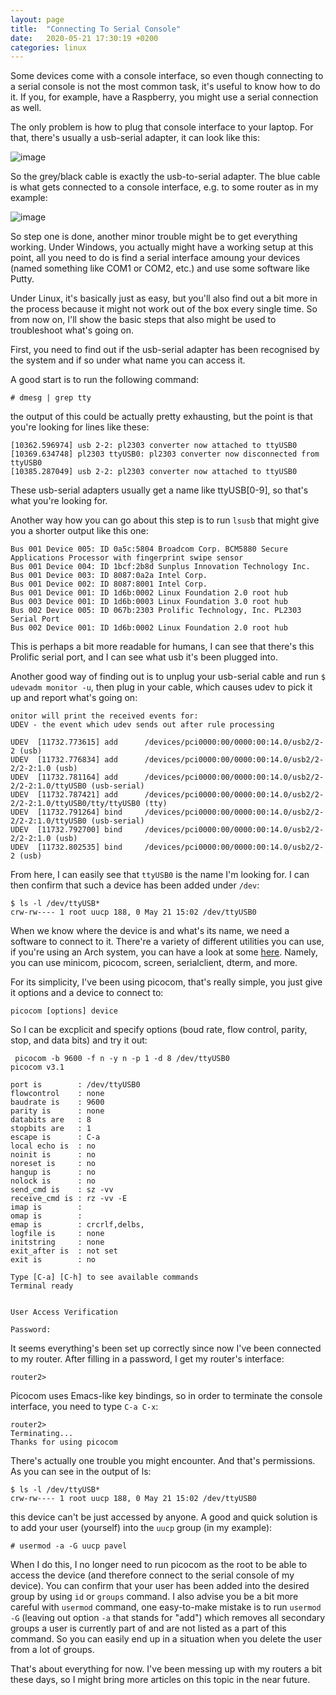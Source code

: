 ```yaml
---
layout: page
title:  "Connecting To Serial Console"
date:   2020-05-21 17:30:19 +0200
categories: linux
---
```


Some devices come with a console interface, so even though connecting to a serial console is not the most common task, it's useful to know how to do it. If you, for example, have a Raspberry, you might use a serial connection as well.

The only problem is how to plug that console interface to your laptop. For that, there's usually a usb-serial adapter, it can look like this:

![image](/images/serial_port.png)

So the grey/black cable is exactly the usb-to-serial adapter. The blue cable is what gets connected to a console interface, e.g. to some router as in my example:

![image](/images/serial_port_2.png)

So step one is done, another minor trouble might be to get everything working. Under Windows, you actually might have a working setup at this point, all you need to do is find a serial interface amoung your devices (named something like COM1 or COM2, etc.) and use some software like Putty.

Under Linux, it's basically just as easy, but you'll also find out a bit more in the process because it might not work out of the box every single time. So from now on, I'll show the basic steps that also might be used to troubleshoot what's going on.

First, you need to find out if the usb-serial adapter has been recognised by the system and if so under what name you can access it.

A good start is to run the following command:

```
# dmesg | grep tty
```

the output of this could be actually pretty exhausting, but the point is that you're looking for lines like these:

```
[10362.596974] usb 2-2: pl2303 converter now attached to ttyUSB0
[10369.634748] pl2303 ttyUSB0: pl2303 converter now disconnected from ttyUSB0
[10385.287049] usb 2-2: pl2303 converter now attached to ttyUSB0
```

These usb-serial adapters usually get a name like ttyUSB[0-9], so that's what you're looking for.

Another way how you can go about this step is to run `lsusb` that might give you a shorter output like this one:

```
Bus 001 Device 005: ID 0a5c:5804 Broadcom Corp. BCM5880 Secure Applications Processor with fingerprint swipe sensor
Bus 001 Device 004: ID 1bcf:2b8d Sunplus Innovation Technology Inc. 
Bus 001 Device 003: ID 8087:0a2a Intel Corp. 
Bus 001 Device 002: ID 8087:8001 Intel Corp. 
Bus 001 Device 001: ID 1d6b:0002 Linux Foundation 2.0 root hub
Bus 003 Device 001: ID 1d6b:0003 Linux Foundation 3.0 root hub
Bus 002 Device 005: ID 067b:2303 Prolific Technology, Inc. PL2303 Serial Port
Bus 002 Device 001: ID 1d6b:0002 Linux Foundation 2.0 root hub
```

This is perhaps a bit more readable for humans, I can see that there's this Prolific serial port, and I can see what usb it's been plugged into.

Another good way of finding out is to unplug your usb-serial cable and run `$ udevadm monitor -u`, then plug in your cable, which causes udev to pick it up and report what's going on:

```
onitor will print the received events for:
UDEV - the event which udev sends out after rule processing

UDEV  [11732.773615] add      /devices/pci0000:00/0000:00:14.0/usb2/2-2 (usb)
UDEV  [11732.776834] add      /devices/pci0000:00/0000:00:14.0/usb2/2-2/2-2:1.0 (usb)
UDEV  [11732.781164] add      /devices/pci0000:00/0000:00:14.0/usb2/2-2/2-2:1.0/ttyUSB0 (usb-serial)
UDEV  [11732.787421] add      /devices/pci0000:00/0000:00:14.0/usb2/2-2/2-2:1.0/ttyUSB0/tty/ttyUSB0 (tty)
UDEV  [11732.791264] bind     /devices/pci0000:00/0000:00:14.0/usb2/2-2/2-2:1.0/ttyUSB0 (usb-serial)
UDEV  [11732.792700] bind     /devices/pci0000:00/0000:00:14.0/usb2/2-2/2-2:1.0 (usb)
UDEV  [11732.802535] bind     /devices/pci0000:00/0000:00:14.0/usb2/2-2 (usb)
```

From here, I can easily see that `ttyUSB0` is the name I'm looking for. I can then confirm that such a device has been added under `/dev`:

```
$ ls -l /dev/ttyUSB*
crw-rw---- 1 root uucp 188, 0 May 21 15:02 /dev/ttyUSB0
```

When we know where the device is and what's its name, we need a software to connect to it. There're a variety of different utilities you can use, if you're using an Arch system, you can have a look at some [here](https://wiki.archlinux.org/index.php/Working_with_the_serial_console#Making_Connections). Namely, you can use minicom, picocom, screen, serialclient, dterm, and more.

For its simplicity, I've been using picocom, that's really simple, you just give it options and a device to connect to:

```
picocom [options] device
```

So I can be excplicit and specify options (boud rate, flow control, parity, stop, and data bits) and try it out:

```
 picocom -b 9600 -f n -y n -p 1 -d 8 /dev/ttyUSB0 
picocom v3.1

port is        : /dev/ttyUSB0
flowcontrol    : none
baudrate is    : 9600
parity is      : none
databits are   : 8
stopbits are   : 1
escape is      : C-a
local echo is  : no
noinit is      : no
noreset is     : no
hangup is      : no
nolock is      : no
send_cmd is    : sz -vv
receive_cmd is : rz -vv -E
imap is        : 
omap is        : 
emap is        : crcrlf,delbs,
logfile is     : none
initstring     : none
exit_after is  : not set
exit is        : no

Type [C-a] [C-h] to see available commands
Terminal ready


User Access Verification

Password: 
```

It seems everything's been set up correctly since now I've been connected to my router. After filling in a password, I get my router's interface:

```
router2>
```

Picocom uses Emacs-like key bindings, so in order to terminate the console interface, you need to type `C-a C-x`:

```
router2>
Terminating...
Thanks for using picocom
```

There's actually one trouble you might encounter. And that's permissions. As you can see in the output of ls:

```
$ ls -l /dev/ttyUSB*
crw-rw---- 1 root uucp 188, 0 May 21 15:02 /dev/ttyUSB0
```

this device can't be just accessed by anyone. A good and quick solution is to add your user (yourself) into the `uucp` group (in my example):

```
# usermod -a -G uucp pavel
```

When I do this, I no longer need to run picocom as the root to be able to access the device (and therefore connect to the serial console of my device). You can confirm that your user has been added into the desired group by using `id` or `groups` command. I also advise you be a bit more careful with `usermod` command, one easy-to-make mistake is to run `usermod -G` (leaving out option `-a` that stands for "add") which removes all secondary groups a user is currently part of and are not listed as a part of this command. So you can easily end up in a situation when you delete the user from a lot of groups.

That's about everything for now. I've been messing up with my routers a bit these days, so I might bring more articles on this topic in the near future.